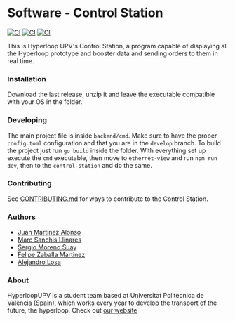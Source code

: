 # Software - Control Station

[![CI](https://github.com/HyperloopUPV-H8/software/actions/workflows/build-backend.yaml/badge.svg)](https://github.com/HyperloopUPV-H8/software/actions/workflows/build-backend.yaml)
[![CI](https://github.com/HyperloopUPV-H8/software/actions/workflows/build-ethernet-view.yaml/badge.svg)](https://github.com/HyperloopUPV-H8/software/actions/workflows/build-ethernet-view.yaml)
[![CI](https://github.com/HyperloopUPV-H8/software/actions/workflows/build-control-station.yaml/badge.svg)](https://github.com/HyperloopUPV-H8/software/actions/workflows/build-control-station.yaml)

This is Hyperloop UPV's Control Station, a program capable of displaying all the Hyperloop prototype and booster data and sending orders to them in real time.

### Installation

Download the last release, unzip it and leave the executable compatible with your OS in the folder.

### Developing

The main project file is inside `backend/cmd`. Make sure to have the proper `config.toml` configuration and that you are in the `develop` branch. To build the project just run `go build` inside the folder. With everything set up execute the `cmd` executable, then move to `ethernet-view` and run `npm run dev`, then to the `control-station` and do the same.  

### Contributing

See [CONTRIBUTING.md](./CONTRIBUTING.md) for ways to contribute to the Control Station.

### Authors

- [Juan Martinez Alonso](https://github.com/jmaralo)
- [Marc Sanchis Llinares](https://github.com/msanlli)
- [Sergio Moreno Suay](https://github.com/smorsua)
- [Felipe Zaballa Martinez](https://github.com/lipezaballa)
- [Alejandro Losa](https://github.com/Losina24)

### About

HyperloopUPV is a student team based at Universitat Politècnica de València (Spain), which works every year to develop the transport of the future, the hyperloop. Check out [our website](https://hyperloopupv.com/#/)

